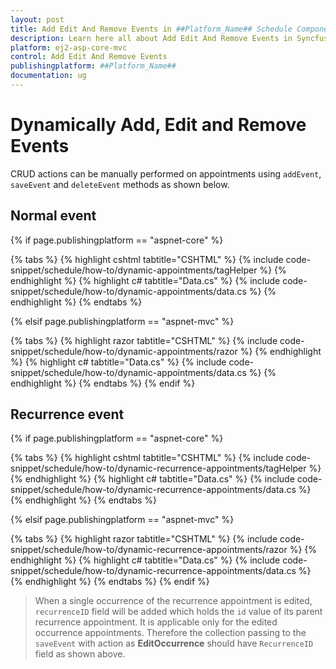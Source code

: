 ```yaml
---
layout: post
title: Add Edit And Remove Events in ##Platform_Name## Schedule Component
description: Learn here all about Add Edit And Remove Events in Syncfusion ##Platform_Name## Schedule component of Syncfusion Essential JS 2 and more.
platform: ej2-asp-core-mvc
control: Add Edit And Remove Events
publishingplatform: ##Platform_Name##
documentation: ug
---
```


# Dynamically Add, Edit and Remove Events

CRUD actions can be manually performed on appointments using `addEvent`, `saveEvent` and `deleteEvent` methods as shown below.

## Normal event

{% if page.publishingplatform == "aspnet-core" %}

{% tabs %}
{% highlight cshtml tabtitle="CSHTML" %}
{% include code-snippet/schedule/how-to/dynamic-appointments/tagHelper %}
{% endhighlight %}
{% highlight c# tabtitle="Data.cs" %}
{% include code-snippet/schedule/how-to/dynamic-appointments/data.cs %}
{% endhighlight %}
{% endtabs %}

{% elsif page.publishingplatform == "aspnet-mvc" %}

{% tabs %}
{% highlight razor tabtitle="CSHTML" %}
{% include code-snippet/schedule/how-to/dynamic-appointments/razor %}
{% endhighlight %}
{% highlight c# tabtitle="Data.cs" %}
{% include code-snippet/schedule/how-to/dynamic-appointments/data.cs %}
{% endhighlight %}
{% endtabs %}
{% endif %}



## Recurrence event

{% if page.publishingplatform == "aspnet-core" %}

{% tabs %}
{% highlight cshtml tabtitle="CSHTML" %}
{% include code-snippet/schedule/how-to/dynamic-recurrence-appointments/tagHelper %}
{% endhighlight %}
{% highlight c# tabtitle="Data.cs" %}
{% include code-snippet/schedule/how-to/dynamic-recurrence-appointments/data.cs %}
{% endhighlight %}
{% endtabs %}

{% elsif page.publishingplatform == "aspnet-mvc" %}

{% tabs %}
{% highlight razor tabtitle="CSHTML" %}
{% include code-snippet/schedule/how-to/dynamic-recurrence-appointments/razor %}
{% endhighlight %}
{% highlight c# tabtitle="Data.cs" %}
{% include code-snippet/schedule/how-to/dynamic-recurrence-appointments/data.cs %}
{% endhighlight %}
{% endtabs %}
{% endif %}



> When a single occurrence of the recurrence appointment is edited, `recurrenceID` field will be added which holds the `id` value of its parent recurrence appointment. It is applicable only for the edited occurrence appointments. Therefore the collection passing to the `saveEvent` with action as **EditOccurrence** should have `RecurrenceID` field as shown above.